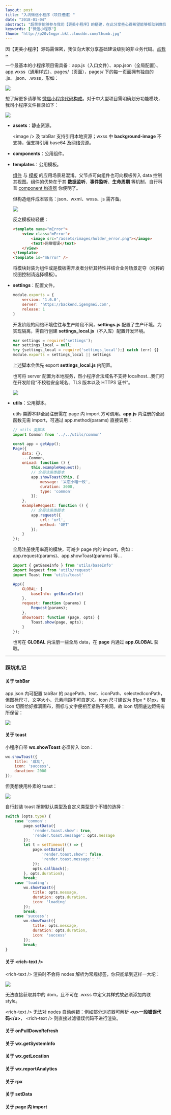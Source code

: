 ```yaml
---
layout: post
title: "入坑微信小程序（项目搭建）"
date: "2018-01-04"
abstract: "超荣幸能够参与我司【更美小程序】的搭建，在此分享些心得希望能够帮助到像我一样的前端界萌新。"
keywords: ["微信小程序"]
thumb: "http://p20v1ngpr.bkt.clouddn.com/thumb.jpg"
---
```


因【更美小程序】源码需保密，我仅向大家分享基础建设级别的非业务代码。[点我~](https://github.com/sunmengyuan/metis/tree/master/wechat/gm)

一个最基本的小程序项目需具备：app.js（入口文件）、app.json（全局配置）、app.wxss（通用样式）、pages/（页面），pages/ 下的每一页面拥有独自的 .js、.json、.wxss，形如：

![](http://p20v1ngpr.bkt.clouddn.com/catalog_basic.jpg)

想了解更多请移驾 [微信小程序代码构成](https://mp.weixin.qq.com/debug/wxadoc/dev/quickstart/basic/file.html)。对于中大型项目需明确划分功能模块，我司小程序文件目录如下：

![](http://p20v1ngpr.bkt.clouddn.com/catalog.jpg)

+ __assets__：静态资源。

    \<image /> 及 tabBar 支持引用本地资源；wxss 中 __background-image__ 不支持，但支持引用 base64 及网络资源。

+ __components__：公用组件。

+ __templates__：公用模板。

    [组件](https://mp.weixin.qq.com/debug/wxadoc/dev/framework/custom-component/) 与 [模板](https://mp.weixin.qq.com/debug/wxadoc/dev/framework/view/wxml/template.html) 的应用场景易混淆。父节点可向组件也可向模板传入 data 控制其视图。组件的优势在于其 __数据监听__、__事件监听__、__生命周期__ 等机制，自行科普 [component 构造器](https://mp.weixin.qq.com/debug/wxadoc/dev/framework/custom-component/component.html) 你便明了。

    但构造组件成本较高：json、wxml、wxss、js 需齐备。
    
    ![](http://p20v1ngpr.bkt.clouddn.com/component.jpg)

    反之模板较轻便：

    ```html
    <template name="mError">
        <view class="mError">
            <image src="/assets/images/holder_error.png"></image>
            <text>网络错误</text>
        </view>
    </template>
    <template is="mError" />
    ```

    将模块封装为组件或是模板需开发者分析其特性并结合业务场景定夺（纯粹的视图控制请选择模板）。

+ __settings__：配置文件。

    ```js
    module.exports = {
        version: '1.0.0',
        server: 'https://backend.igengmei.com',
        release: 1
    }
    ```

    开发阶段的网络环境往往与生产阶段不同，__settings.js__ 配置了生产环境。为实现隔离，需自行创建 __settings_local.js__（不入库）配置开发环境。

    ```js
    var settings = require('settings');
    var settings_local = null;
    try {settings_local = require('settings_local');} catch (err) {}
    module.exports = settings_local || settings
    ```

    上述脚本会优先 export __settings_local.js__ 内配置。
    
    也可将 server 配置为本地服务，然小程序合法域名不支持 localhost...我们可在开发阶段“不校验安全域名、TLS 版本以及 HTTPS 证书”。

    ![](http://p20v1ngpr.bkt.clouddn.com/server.jpg)

+ __utils__：公用脚本。

    utils 类脚本非全局注册需在 page 内 import 方可调用。__app.js__ 内注册的全局函数无需 import，可通过 app.method(params) 直接调用：
 
    ```js
    // utils 类脚本
    import Common from '../../utils/common'

    const app = getApp();
    Page({
        data: {},
        ...Common,  
        onLoad: function () {
            this.exampleRequest();
            // 全局注册类脚本
            app.showToast(this, {
                message: '呆恋小喵一枚',
                duration: 3000,
                type: 'common'
            });
        },
        exampleRequest: function () {
            // 全局注册类脚本  
            app.request({
                url: 'url',
                method: 'GET'
            });
        }
    });  
    ```

    全局注册使用率高的模块，可减少 page 内的 import，例如：app.request(params)、app.showToast(params) 等...
    
    ```js
    import { getBaseInfo } from 'utils/baseInfo'
    import Request from 'utils/request'
    import Toast from 'utils/toast'
  
    App({
        GLOBAL: {
            baseInfo: getBaseInfo()
        },
        request: function (params) {
            Request(params);
        },
        showToast: function (page, opts) {
            Toast.show(page, opts);
        }
    });
    ```

    也可在 __GLOBAL__ 内注册一些全局 data，在 __page__ 内通过 __app.GLOBAL__ 获取。

*****

### 踩坑札记

#### 关于 tabBar

app.json 内可配置 tabBar 的 pagePath、text、iconPath、selectedIconPath，但图标尺寸、文字大小、元素间距不可自定义。icon 尺寸建议为 81px * 81px，若 icon 切图恰好撑满画布，图标与文字便相互紧贴不美观。故 icon 切图底边距需有所保留：

![](http://p20v1ngpr.bkt.clouddn.com/tabbar.jpg)

#### 关于 toast

小程序自带 __wx.showToast__ 必须传入 icon：

```js
wx.showToast({
    title: '成功',
    icon: 'success',
    duration: 2000
});
```

但我想使用朴素的 toast：

![](http://p20v1ngpr.bkt.clouddn.com/toast.jpg)

自行封装 toast 捎带默认类型及自定义类型是个不错的选择：

```js
switch (opts.type) {
    case 'common':
        page.setData({
            'render.toast.show': true,
            'render.toast.message': opts.message
        });
        let t = setTimeout(() => {
            page.setData({
                'render.toast.show': false,
                'render.toast.message': ''
            });
            opts.callback();
        }, opts.duration);
        break;
    case 'loading':
        wx.showToast({
            title: opts.message,
            duration: opts.duration,
            icon: 'loading'
        });
        break;
    case 'success':
        wx.showToast({
            title: opts.message,
            duration: opts.duration,
            icon: 'success'
        });
        break;
}
```

#### 关于 \<rich-text />

\<rich-text /> 渲染时不会将 nodes 解析为常规标签，你只能拿到这样一大坨：

![](http://p20v1ngpr.bkt.clouddn.com/richtext.jpg)

无法直接获取其中的 dom，且不可在 .wxss 中定义其样式故必须添加内联 style。

\<rich-text /> 无法对 nodes 自动纠错：例如部分浏览器可解析 __\<u>一段错误代码\</u>__， \<rich-text /> 则直接过滤错误代码不进行渲染。

#### 关于 onPullDownRefresh

#### 关于 wx.getSystemInfo

#### 关于 wx.getLocation

#### 关于 wx.reportAnalytics

#### 关于 rpx

#### 关于 setData

#### 关于 page 内 import
